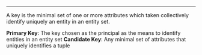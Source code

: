 ***
A key is the minimal set of one or more attributes which taken collectively identify uniquely an entity in an entity set.

**Primary Key**: The key chosen as the principal as the means to identify entities in an entity set
**Candidate Key**: Any minimal set of attributes that uniquely identifies a tuple